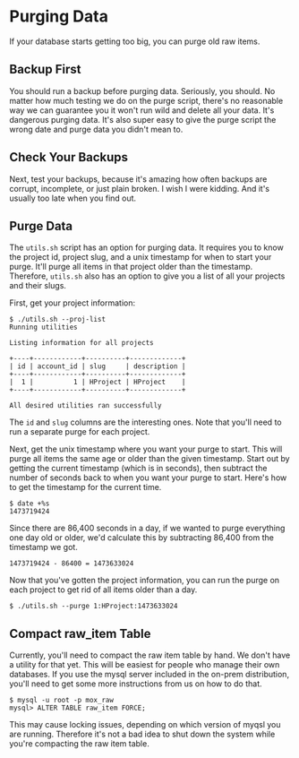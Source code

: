 # Purging Data

If your database starts getting too big, you can purge old raw items.

## Backup First

You should run a backup before purging data.  Seriously, you should.  No
matter how much testing we do on the purge script, there's no reasonable
way we can guarantee you it won't run wild and delete all your data.
It's dangerous purging data.  It's also super easy to give the purge
script the wrong date and purge data you didn't mean to.

## Check Your Backups

Next, test your backups, because it's amazing how often backups are
corrupt, incomplete, or just plain broken.  I wish I were kidding.  And
it's usually too late when you find out.

## Purge Data

The `utils.sh` script has an option for purging data. It requires you to
know the project id, project slug, and a unix timestamp for when to
start your purge.  It'll purge all items in that project older than the
timestamp.  Therefore, `utils.sh` also has an option to give you a list
of all your projects and their slugs.

First, get your project information:

```
$ ./utils.sh --proj-list
Running utilities

Listing information for all projects

+----+------------+----------+-------------+
| id | account_id | slug     | description |
+----+------------+----------+-------------+
|  1 |          1 | HProject | HProject    |
+----+------------+----------+-------------+

All desired utilities ran successfully
```

The `id` and `slug` columns are the interesting ones.  Note that you'll
need to run a separate purge for each project.

Next, get the unix timestamp where you want your purge to start.  This
will purge all items the same age or older than the given
timestamp. Start out by getting the current timestamp (which is in
seconds), then subtract the number of seconds back to when you want your
purge to start. Here's how to get the timestamp for the current time.

```
$ date +%s
1473719424
```

Since there are 86,400 seconds in a day, if we wanted to purge
everything one day old or older, we'd calculate this by subtracting
86,400 from the timestamp we got.

```
1473719424 - 86400 = 1473633024
```

Now that you've gotten the project information, you can run the purge on
each project to get rid of all items older than a day.

```
$ ./utils.sh --purge 1:HProject:1473633024
```

## Compact raw_item Table

Currently, you'll need to compact the raw item table by hand.  We don't
have a utility for that yet.  This will be easiest for people who manage
their own databases.  If you use the mysql server included in the
on-prem distribution, you'll need to get some more instructions from us
on how to do that.

```
$ mysql -u root -p mox_raw
mysql> ALTER TABLE raw_item FORCE;
```

This may cause locking issues, depending on which version of myqsl you
are running.  Therefore it's not a bad idea to shut down the system
while you're compacting the raw item table.
